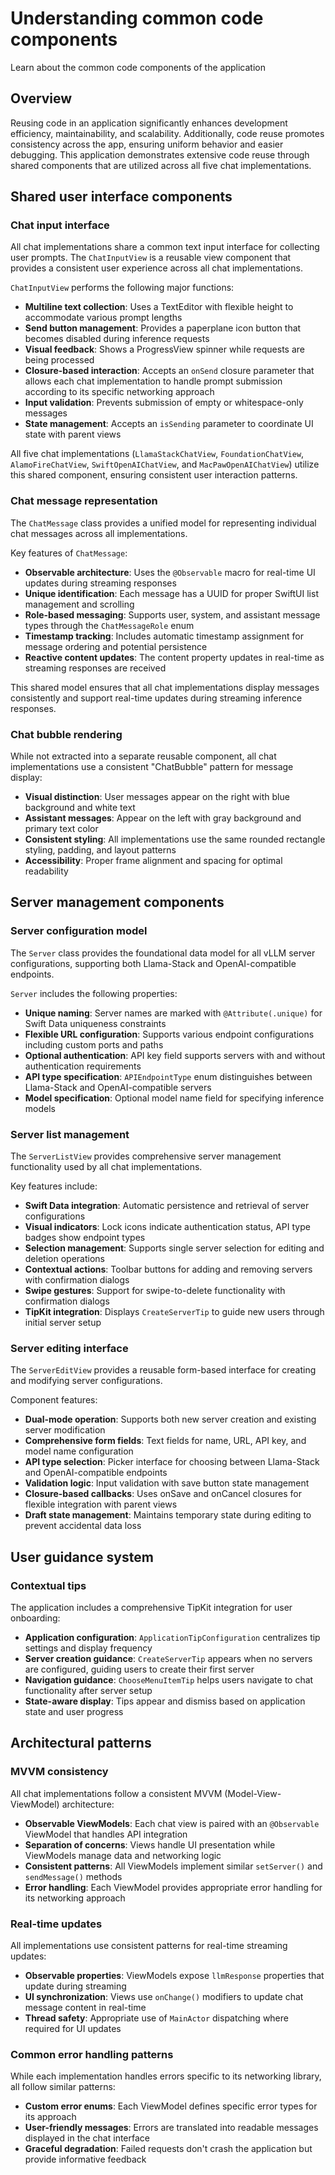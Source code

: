 # Understanding common code components

Learn about the common code components of the application

## Overview

Reusing code in an application significantly enhances development efficiency, maintainability, and scalability. Additionally, code reuse promotes consistency across the app, ensuring uniform behavior and easier debugging. This application demonstrates extensive code reuse through shared components that are utilized across all five chat implementations.

## Shared user interface components

### Chat input interface

All chat implementations share a common text input interface for collecting user prompts. The ``ChatInputView`` is a reusable view component that provides a consistent user experience across all chat implementations.

``ChatInputView`` performs the following major functions:
- **Multiline text collection**: Uses a TextEditor with flexible height to accommodate various prompt lengths
- **Send button management**: Provides a paperplane icon button that becomes disabled during inference requests
- **Visual feedback**: Shows a ProgressView spinner while requests are being processed
- **Closure-based interaction**: Accepts an `onSend` closure parameter that allows each chat implementation to handle prompt submission according to its specific networking approach
- **Input validation**: Prevents submission of empty or whitespace-only messages
- **State management**: Accepts an `isSending` parameter to coordinate UI state with parent views

All five chat implementations (``LlamaStackChatView``, ``FoundationChatView``, ``AlamoFireChatView``, ``SwiftOpenAIChatView``, and ``MacPawOpenAIChatView``) utilize this shared component, ensuring consistent user interaction patterns.

### Chat message representation

The ``ChatMessage`` class provides a unified model for representing individual chat messages across all implementations.

Key features of ``ChatMessage``:
- **Observable architecture**: Uses the `@Observable` macro for real-time UI updates during streaming responses
- **Unique identification**: Each message has a UUID for proper SwiftUI list management and scrolling
- **Role-based messaging**: Supports user, system, and assistant message types through the `ChatMessageRole` enum
- **Timestamp tracking**: Includes automatic timestamp assignment for message ordering and potential persistence
- **Reactive content updates**: The content property updates in real-time as streaming responses are received

This shared model ensures that all chat implementations display messages consistently and support real-time updates during streaming inference responses.

### Chat bubble rendering

While not extracted into a separate reusable component, all chat implementations use a consistent "ChatBubble" pattern for message display:
- **Visual distinction**: User messages appear on the right with blue background and white text
- **Assistant messages**: Appear on the left with gray background and primary text color
- **Consistent styling**: All implementations use the same rounded rectangle styling, padding, and layout patterns
- **Accessibility**: Proper frame alignment and spacing for optimal readability

## Server management components

### Server configuration model

The ``Server`` class provides the foundational data model for all vLLM server configurations, supporting both Llama-Stack and OpenAI-compatible endpoints.

``Server`` includes the following properties:
- **Unique naming**: Server names are marked with `@Attribute(.unique)` for Swift Data uniqueness constraints
- **Flexible URL configuration**: Supports various endpoint configurations including custom ports and paths
- **Optional authentication**: API key field supports servers with and without authentication requirements
- **API type specification**: `APIEndpointType` enum distinguishes between Llama-Stack and OpenAI-compatible servers
- **Model specification**: Optional model name field for specifying inference models

### Server list management

The ``ServerListView`` provides comprehensive server management functionality used by all chat implementations.

Key features include:
- **Swift Data integration**: Automatic persistence and retrieval of server configurations
- **Visual indicators**: Lock icons indicate authentication status, API type badges show endpoint types
- **Selection management**: Supports single server selection for editing and deletion operations
- **Contextual actions**: Toolbar buttons for adding and removing servers with confirmation dialogs
- **Swipe gestures**: Support for swipe-to-delete functionality with confirmation dialogs
- **TipKit integration**: Displays ``CreateServerTip`` to guide new users through initial server setup

### Server editing interface

The ``ServerEditView`` provides a reusable form-based interface for creating and modifying server configurations.

Component features:
- **Dual-mode operation**: Supports both new server creation and existing server modification
- **Comprehensive form fields**: Text fields for name, URL, API key, and model name configuration
- **API type selection**: Picker interface for choosing between Llama-Stack and OpenAI-compatible endpoints
- **Validation logic**: Input validation with save button state management
- **Closure-based callbacks**: Uses onSave and onCancel closures for flexible integration with parent views
- **Draft state management**: Maintains temporary state during editing to prevent accidental data loss

## User guidance system

### Contextual tips

The application includes a comprehensive TipKit integration for user onboarding:

- **Application configuration**: ``ApplicationTipConfiguration`` centralizes tip settings and display frequency
- **Server creation guidance**: ``CreateServerTip`` appears when no servers are configured, guiding users to create their first server
- **Navigation guidance**: ``ChooseMenuItemTip`` helps users navigate to chat functionality after server setup
- **State-aware display**: Tips appear and dismiss based on application state and user progress

## Architectural patterns

### MVVM consistency

All chat implementations follow a consistent MVVM (Model-View-ViewModel) architecture:
- **Observable ViewModels**: Each chat view is paired with an `@Observable` ViewModel that handles API integration
- **Separation of concerns**: Views handle UI presentation while ViewModels manage data and networking logic
- **Consistent patterns**: All ViewModels implement similar `setServer()` and `sendMessage()` methods
- **Error handling**: Each ViewModel provides appropriate error handling for its networking approach

### Real-time updates

All implementations use consistent patterns for real-time streaming updates:
- **Observable properties**: ViewModels expose `llmResponse` properties that update during streaming
- **UI synchronization**: Views use `onChange()` modifiers to update chat message content in real-time
- **Thread safety**: Appropriate use of `MainActor` dispatching where required for UI updates

### Common error handling patterns

While each implementation handles errors specific to its networking library, all follow similar patterns:
- **Custom error enums**: Each ViewModel defines specific error types for its approach
- **User-friendly messages**: Errors are translated into readable messages displayed in the chat interface
- **Graceful degradation**: Failed requests don't crash the application but provide informative feedback


